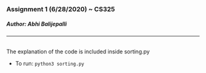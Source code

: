 ### Assignment 1 (6/28/2020) ~ CS325
##### Author: Abhi Balijepalli
---
<br>The explanation of the code is included inside sorting.py</br>
- To run: ```python3 sorting.py```
